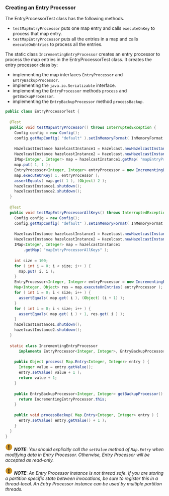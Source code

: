 

### Creating an Entry Processor

The EntryProcessorTest class has the following methods.

* `testMapEntryProcessor` puts one map entry and calls `executeOnKey` to process that map entry.
* `testMapEntryProcessor` puts all the entries in a map and calls `executeOnEntries` to process 
   all the entries.

The static class `IncrementingEntryProcessor` creates an entry processor to process the map 
entries in the EntryProcessorTest class. It creates the entry processor class by:

- implementing the map interfaces `EntryProcessor` and `EntryBackupProcessor`.
- implementing the `java.io.Serializable` interface.
- implementing the `EntryProcessor` methods `process` and `getBackupProcessor`.
- implementing the `EntryBackupProcessor` method `processBackup`.

```java
public class EntryProcessorTest {

  @Test
  public void testMapEntryProcessor() throws InterruptedException {
    Config config = new Config();
    config.getMapConfig( "default" ).setInMemoryFormat( InMemoryFormat.OBJECT );

    HazelcastInstance hazelcastInstance1 = Hazelcast.newHazelcastInstance( config );
    HazelcastInstance hazelcastInstance2 = Hazelcast.newHazelcastInstance( config );
    IMap<Integer, Integer> map = hazelcastInstance1.getMap( "mapEntryProcessor" );
    map.put( 1, 1 );
    EntryProcessor<Integer, Integer> entryProcessor = new IncrementingEntryProcessor();
    map.executeOnKey( 1, entryProcessor );
    assertEquals( map.get( 1 ), (Object) 2 );
    hazelcastInstance1.shutdown();
    hazelcastInstance2.shutdown();
  }

  @Test
  public void testMapEntryProcessorAllKeys() throws InterruptedException {
    Config config = new Config();
    config.getMapConfig( "default" ).setInMemoryFormat( InMemoryFormat.OBJECT );

    HazelcastInstance hazelcastInstance1 = Hazelcast.newHazelcastInstance( config );
    HazelcastInstance hazelcastInstance2 = Hazelcast.newHazelcastInstance( config );
    IMap<Integer, Integer> map = hazelcastInstance1
        .getMap( "mapEntryProcessorAllKeys" );

    int size = 100;
    for ( int i = 0; i < size; i++ ) {
      map.put( i, i );
    }
    EntryProcessor<Integer, Integer> entryProcessor = new IncrementingEntryProcessor();
    Map<Integer, Object> res = map.executeOnEntries( entryProcessor );
    for ( int i = 0; i < size; i++ ) {
      assertEquals( map.get( i ), (Object) (i + 1) );
    }
    for ( int i = 0; i < size; i++ ) {
      assertEquals( map.get( i ) + 1, res.get( i ) );
    }
    hazelcastInstance1.shutdown();
    hazelcastInstance2.shutdown();
  }

  static class IncrementingEntryProcessor
      implements EntryProcessor<Integer, Integer>, EntryBackupProcessor<Integer, Integer>, Serializable {

    public Object process( Map.Entry<Integer, Integer> entry ) {
      Integer value = entry.getValue();
      entry.setValue( value + 1 );
      return value + 1;
    }

    public EntryBackupProcessor<Integer, Integer> getBackupProcessor() {
      return IncrementingEntryProcessor.this;
    }

    public void processBackup( Map.Entry<Integer, Integer> entry ) {
      entry.setValue( entry.getValue() + 1 );
    }
  }
}
```


![image](../../images/NoteSmall.jpg) ***NOTE***: *You should explicitly call the `setValue` method of `Map.Entry` when modifying data in Entry Processor. Otherwise, Entry Processor will be accepted as read-only.*

![image](../../images/NoteSmall.jpg) ***NOTE***: *An Entry Processor instance is not thread safe. If you are storing a partition specific state between invocations, be sure to register this in a thread-local.  An Entry Processor instance can be used by multiple partition threads.*

